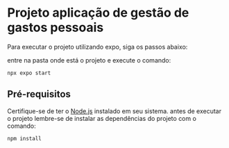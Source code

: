 # Projeto aplicação de gestão de gastos pessoais

Para executar o projeto utilizando expo, siga os passos abaixo:

entre na pasta onde está o projeto e execute o comando:

```npx expo start```



## Pré-requisitos

Certifique-se de ter o [Node.js](https://nodejs.org/) instalado em seu sistema.
antes de executar o projeto lembre-se de instalar as dependências do projeto com o comando:

```npm install```
